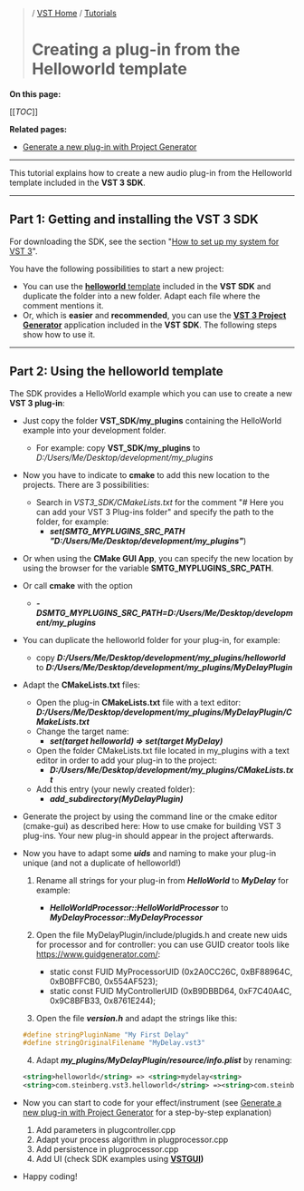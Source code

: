 >/ [VST Home](../) / [Tutorials](../Tutorials/Index.md)
>
># Creating a plug-in from the Helloworld template

**On this page:**

[[_TOC_]]

**Related pages:**

- [Generate a new plug-in with Project Generator](../Tutorials/Generate+new+plug-in+with+Project+Generator.md)

---

This tutorial explains how to create a new audio plug-in from the Helloworld template included in the **VST 3 SDK**.

---

## Part 1: Getting and installing the VST 3 SDK

For downloading the SDK, see the section "[How to set up my system for VST 3](../Getting+Started/How+to+setup+my+system.md)".

You have the following possibilities to start a new project:

- You can use the [**helloworld** template](../Tutorials/Creating+a+plug-in+from+the+Helloworld+template.md) included in the **VST SDK** and duplicate the folder into a new folder. Adapt each file where the comment mentions it.
- Or, which is **easier** and **recommended**, you can use the [**VST 3 Project Generator**](../What+is+the+VST+3+SDK/Project+Generator.md) application included in the **VST SDK**. The following steps show how to use it.

---

## Part 2: Using the **helloworld** template

The SDK provides a HelloWorld example which you can use to create a new **VST 3 plug-in**:

- Just copy the folder **VST_SDK/my_plugins** containing the HelloWorld example into your development folder.
  - For example: copy **VST_SDK/my_plugins** to *D:/Users/Me/Desktop/development/my_plugins*
- Now you have to indicate to **cmake** to add this new location to the projects. There are 3 possibilities:
  - Search in *VST3_SDK/CMakeLists.txt* for the comment "# Here you can add your VST 3 Plug-ins folder" and specify the path to the folder, for example:
    - ***set(SMTG_MYPLUGINS_SRC_PATH "D:/Users/Me/Desktop/development/my_plugins"***)
- Or when using the **CMake GUI App**, you can specify the new location by using the browser for the variable **SMTG_MYPLUGINS_SRC_PATH**.
- Or call **cmake** with the option
  - ***-DSMTG_MYPLUGINS_SRC_PATH=D:/Users/Me/Desktop/development/my_plugins***
- You can duplicate the helloworld folder for your plug-in, for example:
  - copy ***D:/Users/Me/Desktop/development/my_plugins/helloworld*** to ***D:/Users/Me/Desktop/development/my_plugins/MyDelayPlugin***
- Adapt the **CMakeLists.txt** files:
  - Open the plug-in **CMakeLists.txt** file with a text editor: ***D:/Users/Me/Desktop/development/my_plugins/MyDelayPlugin/CMakeLists.txt***
  - Change the target name:
    - ***set(target helloworld) => set(target MyDelay)***
  - Open the folder CMakeLists.txt file located in my_plugins with a text editor in order to add your plug-in to the project:
    - ***D:/Users/Me/Desktop/development/my_plugins/CMakeLists.txt***
  - Add this entry (your newly created folder):
    - ***add_subdirectory(MyDelayPlugin)***

- Generate the project by using the command line or the cmake editor (cmake-gui) as described here: How to use cmake for building VST 3 plug-ins. Your new plug-in should appear in the project afterwards.

- Now you have to adapt some ***uids*** and naming to make your plug-in unique (and not a duplicate of helloworld!)
  1. Rename all strings for your plug-in from ***HelloWorld*** to ***MyDelay*** for example:
     - ***HelloWorldProcessor::HelloWorldProcessor*** to ***MyDelayProcessor::MyDelayProcessor***

  2. Open the file MyDelayPlugin/include/plugids.h and create new uids for processor and for controller: you can use GUID creator tools like <https://www.guidgenerator.com/>:
     - static const FUID MyProcessorUID (0x2A0CC26C, 0xBF88964C, 0xB0BFFCB0, 0x554AF523);
     - static const FUID MyControllerUID (0xB9DBBD64, 0xF7C40A4C, 0x9C8BFB33, 0x8761E244);

  3. Open the file ***version.h*** and adapt the strings like this:
  
  ``` c++
  #define stringPluginName "My First Delay"
  #define stringOriginalFilename "MyDelay.vst3"
  ```

  4. Adapt ***my_plugins/MyDelayPlugin/resource/info.plist*** by renaming:

  ``` xml
  <string>helloworld</string> => <string>mydelay<string>
  <string>com.steinberg.vst3.helloworld</string> =><string>com.steinberg.vst3.mydelay</string>
  ```

- Now you can start to code for your effect/instrument (see [Generate a new plug-in with Project Generator](../Tutorials/Generate+new+plug-in+with+Project+Generator.md) for a step-by-step explanation)
  1. Add parameters in plugcontroller.cpp
  2. Adapt your process algorithm in plugprocessor.cpp
  3. Add persistence in plugprocessor.cpp
  4. Add UI (check SDK examples using **[VSTGUI](../What+is+the+VST+3+SDK/VSTGUI.md))**
- Happy coding!
